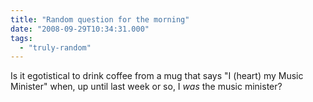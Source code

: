 ```yaml
---
title: "Random question for the morning"
date: "2008-09-29T10:34:31.000"
tags: 
  - "truly-random"
---
```


Is it egotistical to drink coffee from a mug that says "I (heart) my Music Minister" when, up until last week or so, I _was_ the music minister?
